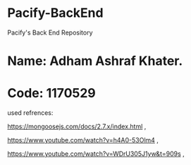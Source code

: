 # Pacify-BackEnd
Pacify's Back End Repository
# Name: Adham Ashraf Khater.
# Code:  1170529

used refrences:

https://mongoosejs.com/docs/2.7.x/index.html ,

https://www.youtube.com/watch?v=h4A0-53Olm4 , 

https://www.youtube.com/watch?v=WDrU305J1yw&t=909s , 



